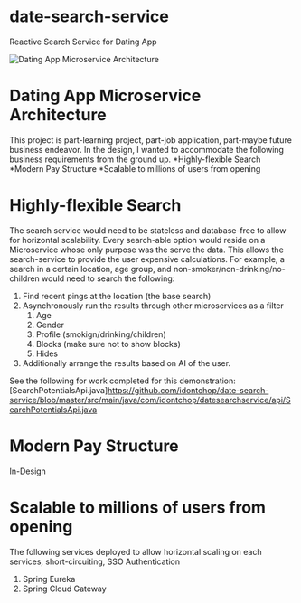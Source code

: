 # date-search-service
Reactive Search Service for Dating App

![Dating App Microservice Architecture](https://github.com/idontchop/date-search-service/blob/master/src/main/resources/architecture%20uml-01.jpg)

# Dating App Microservice Architecture
This project is part-learning project, part-job application, part-maybe future business endeavor. In the design, I wanted to accommodate the following business requirements from the ground up.
*Highly-flexible Search
*Modern Pay Structure
*Scalable to millions of users from opening

# Highly-flexible Search
The search service would need to be stateless and database-free to allow for horizontal scalability. Every search-able option would reside on a Microservice whose only purpose was the serve the data.
This allows the search-service to provide the user expensive calculations.
For example, a search in a certain location, age group, and non-smoker/non-drinking/no-children would need to search the following:
1. Find recent pings at the location (the base search)
2. Asynchronously run the results through other microservices as a filter
	1. Age
	2. Gender
	3. Profile (smokign/drinking/children)
	4. Blocks (make sure not to show blocks)
	5. Hides
3. Additionally arrange the results based on AI of the user.

See the following for work completed for this demonstration:
[SearchPotentialsApi.java]https://github.com/idontchop/date-search-service/blob/master/src/main/java/com/idontchop/datesearchservice/api/SearchPotentialsApi.java

# Modern Pay Structure

In-Design

# Scalable to millions of users from opening

The following services deployed to allow horizontal scaling on each services, short-circuiting, SSO Authentication

1. Spring Eureka
2. Spring Cloud Gateway

